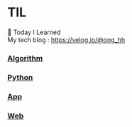 # TIL
📝 Today I Learned <br>
My tech blog : https://velog.io/@ong_hh

### [Algorithm](https://github.com/hinhyu/TIL/tree/master/Algorithm)
### [Python](https://github.com/hinhyu/TIL/tree/master/Python)
### [App](https://github.com/hinhyu/TIL/tree/master/App)
### [Web](https://github.com/hinhyu/TIL/tree/master/web)
